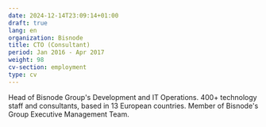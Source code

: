 ```yaml
---
date: 2024-12-14T23:09:14+01:00
draft: true
lang: en
organization: Bisnode
title: CTO (Consultant)
period: Jan 2016 - Apr 2017
weight: 98
cv-section: employment
type: cv
---
```


Head of Bisnode Group's Development and IT Operations. 400+ technology staff and consultants, based in 13 European countries.
Member of Bisnode's Group Executive Management Team.
